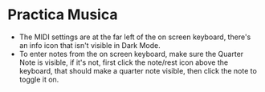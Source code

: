 # Practica Musica

- The MIDI settings are at the far left of the on screen keyboard, there's an info icon that isn't visible in Dark Mode.
- To enter notes from the on screen keyboard, make sure the Quarter Note is visible, if it's not, first click the note/rest icon above the keyboard, that should make a quarter note visible, then click the note to toggle it on.
